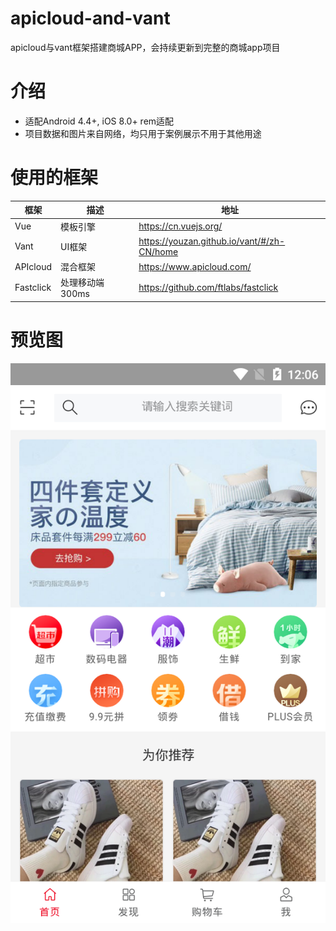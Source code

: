# apicloud-and-vant
apicloud与vant框架搭建商城APP，会持续更新到完整的商城app项目

# 介绍
- 适配Android 4.4+, iOS 8.0+ rem适配
- 项目数据和图片来自网络，均只用于案例展示不用于其他用途

# 使用的框架
|框架|描述|地址
|---|---|---|
|Vue|模板引擎|  https://cn.vuejs.org/|
|Vant|UI框架|  https://youzan.github.io/vant/#/zh-CN/home|
|APIcloud|混合框架| https://www.apicloud.com/
|Fastclick|处理移动端300ms|  https://github.com/ftlabs/fastclick|

# 预览图
 ![image](https://github.com/iDgex/apicloud-and-vant/blob/master/image/github/0.png)